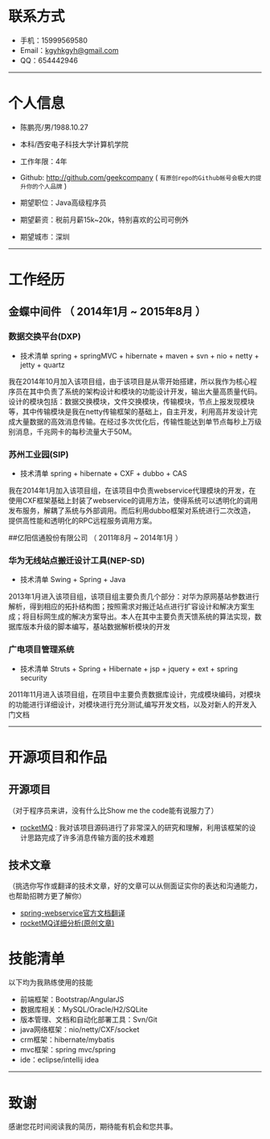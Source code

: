 

# 联系方式

- 手机：15999569580
- Email：kgyhkgyh@gmail.com
- QQ：654442946

---

# 个人信息

 - 陈鹏亮/男/1988.10.27
 - 本科/西安电子科技大学计算机学院 
 - 工作年限：4年
 - Github: http://github.com/geekcompany ( ``` 有原创repo的Github帐号会极大的提升你的个人品牌 ```  )

 - 期望职位：Java高级程序员
 - 期望薪资：税前月薪15k~20k，特别喜欢的公司可例外
 - 期望城市：深圳

---

# 工作经历

## 金蝶中间件 （ 2014年1月 ~ 2015年8月 ）

### 数据交换平台(DXP)
* 技术清单 spring + springMVC + hibernate + maven + svn + nio + netty + jetty + quartz

我在2014年10月加入该项目组，由于该项目是从零开始搭建，所以我作为核心程序员在其中负责了系统的架构设计和模块的功能设计开发，输出大量高质量代码。设计的模块包括：数据交换模块，文件交换模块，传输模块，节点上报发现模块等，其中传输模块是我在netty传输框架的基础上，自主开发，利用高并发设计完成大量数据的高效消息传输。在经过多次优化后，传输性能达到单节点每秒上万级别消息，千兆网卡的每秒流量大于50M。


### 苏州工业园(SIP)
* 技术清单 spring + hibernate + CXF + dubbo + CAS

我在2014年1月加入该项目组，在该项目中负责webservice代理模块的开发，在使用CXF框架基础上封装了webservice的调用方法，使得系统可以透明化的调用发布服务，解耦了系统与外部调用。而后利用dubbo框架对系统进行二次改造，提供高性能和透明化的RPC远程服务调用方案。


 
##亿阳信通股份有限公司 （ 2011年8月 ~ 2014年1月 ）

### 华为无线站点搬迁设计工具(NEP-SD)
* 技术清单 Swing + Spring + Java

2013年1月进入该项目组，该项目组主要负责几个部分：对华为原网基站参数进行解析，得到相应的拓扑结构图；按照需求对搬迁站点进行扩容设计和解决方案生成；将目标网生成的解决方案导出。本人在其中主要负责天馈系统的算法实现，数据库版本升级的脚本编写，基站数据解析模块的开发


### 广电项目管理系统 
* 技术清单 Struts + Spring + Hibernate + jsp + jquery + ext + spring security

2011年11月进入该项目组，在项目中主要负责数据库设计，完成模块编码，对模块的功能进行详细设计，对模块进行充分测试,编写开发文档，以及对新人的开发入门文档


---

# 开源项目和作品

## 开源项目
（对于程序员来讲，没有什么比Show me the code能有说服力了）

 - [rocketMQ](http://github.com/yourname/projectname) : 我对该项目源码进行了非常深入的研究和理解，利用该框架的设计思路完成了许多消息传输方面的技术难题

## 技术文章
（挑选你写作或翻译的技术文章，好的文章可以从侧面证实你的表达和沟通能力，也帮助招聘方更了解你）

- [spring-webservice官方文档翻译](https://www.gitbook.com/book/kgyhkgyh/sppring-ws-/details)
- [rocketMQ详细分析(原创文章)](https://www.gitbook.com/book/kgyhkgyh/rocketmq/details) 


# 技能清单

以下均为我熟练使用的技能

- 前端框架：Bootstrap/AngularJS
- 数据库相关：MySQL/Oracle/H2/SQLite
- 版本管理、文档和自动化部署工具：Svn/Git
- java网络框架：nio/netty/CXF/socket
- crm框架：hibernate/mybatis
- mvc框架：spring mvc/spring
- ide：eclipse/intellij idea




---

# 致谢
感谢您花时间阅读我的简历，期待能有机会和您共事。
